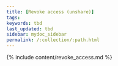 ```yaml
---
title: [Revoke access (unshare)]
tags:
keywords: tbd
last_updated: tbd
sidebar: mydoc_sidebar
permalink: /:collection/:path.html
---
```



{% include content/revoke_access.md %}
